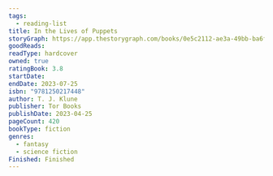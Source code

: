 ```yaml
---
tags:
  - reading-list
title: In the Lives of Puppets
storyGraph: https://app.thestorygraph.com/books/0e5c2112-ae3a-49bb-ba6f-8cd96933091a
goodReads:
readType: hardcover
owned: true
ratingBook: 3.8
startDate:
endDate: 2023-07-25
isbn: "9781250217448"
author: T. J. Klune
publisher: Tor Books
publishDate: 2023-04-25
pageCount: 420
bookType: fiction
genres:
  - fantasy
  - science fiction
Finished: Finished
---
```

